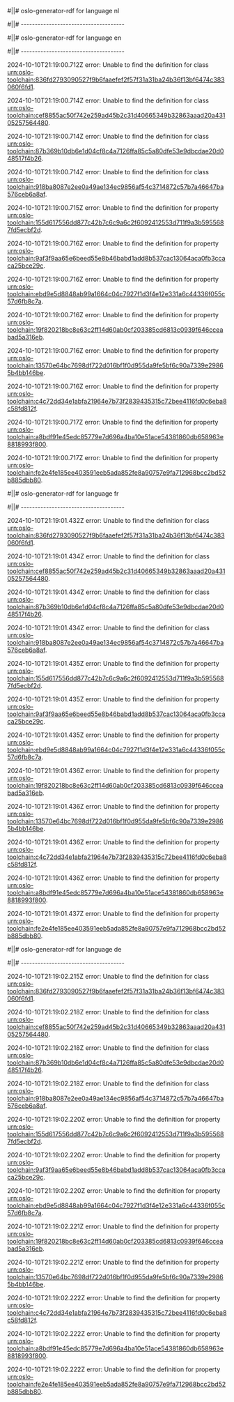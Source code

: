 #||# oslo-generator-rdf for language nl  

#||# -------------------------------------  

#||# oslo-generator-rdf for language en  

#||# -------------------------------------  

2024-10-10T21:19:00.712Z error: Unable to find the definition for class [urn:oslo-toolchain:836fd2793090527f9b6faaefef2f57f31a31ba24b36f13bf6474c383060f6fd1](all-Vrachtwagenparkeren.jsonld#L126).

2024-10-10T21:19:00.714Z error: Unable to find the definition for class [urn:oslo-toolchain:cef8855ac50f742e259ad45b2c31d40665349b32863aaad20a43105257564480](all-Vrachtwagenparkeren.jsonld#L161).

2024-10-10T21:19:00.714Z error: Unable to find the definition for class [urn:oslo-toolchain:87b369b10db6e1d04cf8c4a7126ffa85c5a80dfe53e9dbcdae20d048517f4b26](all-Vrachtwagenparkeren.jsonld#L250).

2024-10-10T21:19:00.714Z error: Unable to find the definition for class [urn:oslo-toolchain:918ba8087e2ee0a49ae134ec9856af54c3714872c57b7a46647ba576ceb6a8af](all-Vrachtwagenparkeren.jsonld#L302).

2024-10-10T21:19:00.715Z error: Unable to find the definition for property [urn:oslo-toolchain:155d617556dd877c42b7c6c9a6c2f6092412553d711f9a3b5955687fd5ecbf2d](all-Vrachtwagenparkeren.jsonld#L1177).

2024-10-10T21:19:00.716Z error: Unable to find the definition for property [urn:oslo-toolchain:9af3f9aa65e6beed55e8b46babd1add8b537cac13064aca0fb3ccaca25bce29c](all-Vrachtwagenparkeren.jsonld#L1220).

2024-10-10T21:19:00.716Z error: Unable to find the definition for property [urn:oslo-toolchain:ebd9e5d8848ab99a1664c04c7927f1d3f4e12e331a6c44336f055c57d6fb8c7a](all-Vrachtwagenparkeren.jsonld#L2241).

2024-10-10T21:19:00.716Z error: Unable to find the definition for property [urn:oslo-toolchain:19f820218bc8e63c2ff14d60ab0cf203385cd6813c0939f646cceabad5a316eb](all-Vrachtwagenparkeren.jsonld#L2284).

2024-10-10T21:19:00.716Z error: Unable to find the definition for property [urn:oslo-toolchain:13570e64bc7698df722d016bf1f0d955da9fe5bf6c90a7339e29865b4bb146be](all-Vrachtwagenparkeren.jsonld#L2339).

2024-10-10T21:19:00.716Z error: Unable to find the definition for property [urn:oslo-toolchain:c4c72dd34e1abfa21964e7b73f2839435315c72bee4116fd0c6eba8c58fd812f](all-Vrachtwagenparkeren.jsonld#L2437).

2024-10-10T21:19:00.717Z error: Unable to find the definition for property [urn:oslo-toolchain:a8bdf91e45edc85779e7d696a4ba10e51ace54381860db658963e8818993f800](all-Vrachtwagenparkeren.jsonld#L2480).

2024-10-10T21:19:00.717Z error: Unable to find the definition for property [urn:oslo-toolchain:fe2e4fe185ee403591eeb5ada852fe8a90757e9fa712968bcc2bd52b885dbb80](all-Vrachtwagenparkeren.jsonld#L5275).

#||# oslo-generator-rdf for language fr  

#||# -------------------------------------  

2024-10-10T21:19:01.432Z error: Unable to find the definition for class [urn:oslo-toolchain:836fd2793090527f9b6faaefef2f57f31a31ba24b36f13bf6474c383060f6fd1](all-Vrachtwagenparkeren.jsonld#L126).

2024-10-10T21:19:01.434Z error: Unable to find the definition for class [urn:oslo-toolchain:cef8855ac50f742e259ad45b2c31d40665349b32863aaad20a43105257564480](all-Vrachtwagenparkeren.jsonld#L161).

2024-10-10T21:19:01.434Z error: Unable to find the definition for class [urn:oslo-toolchain:87b369b10db6e1d04cf8c4a7126ffa85c5a80dfe53e9dbcdae20d048517f4b26](all-Vrachtwagenparkeren.jsonld#L250).

2024-10-10T21:19:01.434Z error: Unable to find the definition for class [urn:oslo-toolchain:918ba8087e2ee0a49ae134ec9856af54c3714872c57b7a46647ba576ceb6a8af](all-Vrachtwagenparkeren.jsonld#L302).

2024-10-10T21:19:01.435Z error: Unable to find the definition for property [urn:oslo-toolchain:155d617556dd877c42b7c6c9a6c2f6092412553d711f9a3b5955687fd5ecbf2d](all-Vrachtwagenparkeren.jsonld#L1177).

2024-10-10T21:19:01.435Z error: Unable to find the definition for property [urn:oslo-toolchain:9af3f9aa65e6beed55e8b46babd1add8b537cac13064aca0fb3ccaca25bce29c](all-Vrachtwagenparkeren.jsonld#L1220).

2024-10-10T21:19:01.435Z error: Unable to find the definition for property [urn:oslo-toolchain:ebd9e5d8848ab99a1664c04c7927f1d3f4e12e331a6c44336f055c57d6fb8c7a](all-Vrachtwagenparkeren.jsonld#L2241).

2024-10-10T21:19:01.436Z error: Unable to find the definition for property [urn:oslo-toolchain:19f820218bc8e63c2ff14d60ab0cf203385cd6813c0939f646cceabad5a316eb](all-Vrachtwagenparkeren.jsonld#L2284).

2024-10-10T21:19:01.436Z error: Unable to find the definition for property [urn:oslo-toolchain:13570e64bc7698df722d016bf1f0d955da9fe5bf6c90a7339e29865b4bb146be](all-Vrachtwagenparkeren.jsonld#L2339).

2024-10-10T21:19:01.436Z error: Unable to find the definition for property [urn:oslo-toolchain:c4c72dd34e1abfa21964e7b73f2839435315c72bee4116fd0c6eba8c58fd812f](all-Vrachtwagenparkeren.jsonld#L2437).

2024-10-10T21:19:01.436Z error: Unable to find the definition for property [urn:oslo-toolchain:a8bdf91e45edc85779e7d696a4ba10e51ace54381860db658963e8818993f800](all-Vrachtwagenparkeren.jsonld#L2480).

2024-10-10T21:19:01.437Z error: Unable to find the definition for property [urn:oslo-toolchain:fe2e4fe185ee403591eeb5ada852fe8a90757e9fa712968bcc2bd52b885dbb80](all-Vrachtwagenparkeren.jsonld#L5275).

#||# oslo-generator-rdf for language de  

#||# -------------------------------------  

2024-10-10T21:19:02.215Z error: Unable to find the definition for class [urn:oslo-toolchain:836fd2793090527f9b6faaefef2f57f31a31ba24b36f13bf6474c383060f6fd1](all-Vrachtwagenparkeren.jsonld#L126).

2024-10-10T21:19:02.218Z error: Unable to find the definition for class [urn:oslo-toolchain:cef8855ac50f742e259ad45b2c31d40665349b32863aaad20a43105257564480](all-Vrachtwagenparkeren.jsonld#L161).

2024-10-10T21:19:02.218Z error: Unable to find the definition for class [urn:oslo-toolchain:87b369b10db6e1d04cf8c4a7126ffa85c5a80dfe53e9dbcdae20d048517f4b26](all-Vrachtwagenparkeren.jsonld#L250).

2024-10-10T21:19:02.218Z error: Unable to find the definition for class [urn:oslo-toolchain:918ba8087e2ee0a49ae134ec9856af54c3714872c57b7a46647ba576ceb6a8af](all-Vrachtwagenparkeren.jsonld#L302).

2024-10-10T21:19:02.220Z error: Unable to find the definition for property [urn:oslo-toolchain:155d617556dd877c42b7c6c9a6c2f6092412553d711f9a3b5955687fd5ecbf2d](all-Vrachtwagenparkeren.jsonld#L1177).

2024-10-10T21:19:02.220Z error: Unable to find the definition for property [urn:oslo-toolchain:9af3f9aa65e6beed55e8b46babd1add8b537cac13064aca0fb3ccaca25bce29c](all-Vrachtwagenparkeren.jsonld#L1220).

2024-10-10T21:19:02.220Z error: Unable to find the definition for property [urn:oslo-toolchain:ebd9e5d8848ab99a1664c04c7927f1d3f4e12e331a6c44336f055c57d6fb8c7a](all-Vrachtwagenparkeren.jsonld#L2241).

2024-10-10T21:19:02.221Z error: Unable to find the definition for property [urn:oslo-toolchain:19f820218bc8e63c2ff14d60ab0cf203385cd6813c0939f646cceabad5a316eb](all-Vrachtwagenparkeren.jsonld#L2284).

2024-10-10T21:19:02.221Z error: Unable to find the definition for property [urn:oslo-toolchain:13570e64bc7698df722d016bf1f0d955da9fe5bf6c90a7339e29865b4bb146be](all-Vrachtwagenparkeren.jsonld#L2339).

2024-10-10T21:19:02.222Z error: Unable to find the definition for property [urn:oslo-toolchain:c4c72dd34e1abfa21964e7b73f2839435315c72bee4116fd0c6eba8c58fd812f](all-Vrachtwagenparkeren.jsonld#L2437).

2024-10-10T21:19:02.222Z error: Unable to find the definition for property [urn:oslo-toolchain:a8bdf91e45edc85779e7d696a4ba10e51ace54381860db658963e8818993f800](all-Vrachtwagenparkeren.jsonld#L2480).

2024-10-10T21:19:02.222Z error: Unable to find the definition for property [urn:oslo-toolchain:fe2e4fe185ee403591eeb5ada852fe8a90757e9fa712968bcc2bd52b885dbb80](all-Vrachtwagenparkeren.jsonld#L5275).

